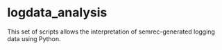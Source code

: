 logdata_analysis
===

This set of scripts allows the interpretation of semrec-generated
logging data using Python.
